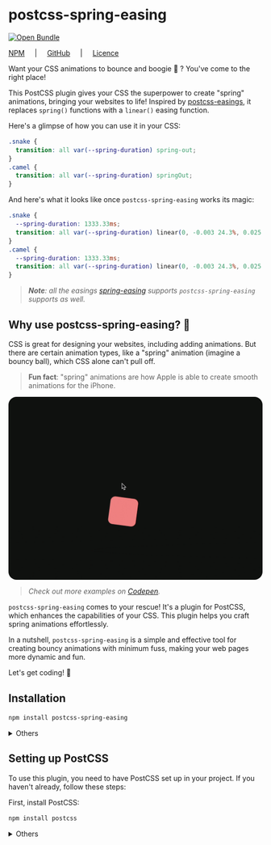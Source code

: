 # postcss-spring-easing

[![Open Bundle](https://bundlejs.com/badge-light.svg)](https://bundlejs.com/?q=postcss-spring-easing&bundle "Check the total bundle size of postcss-spring-easing with whichever animation library you choose.")

<!-- ![](https://deno.bundlejs.com/badge?q=postcss-spring-easing) -->

[NPM](https://www.npmjs.com/package/postcss-spring-easing) <span style="padding-inline: 1rem">|</span> [GitHub](https://github.com/okikio/postcss-spring-easing#readme) <span style="padding-inline: 1rem">|</span>  [Licence](./LICENSE)

Want your CSS animations to bounce and boogie 🕺 ? You've come to the right place! 

This PostCSS plugin gives your CSS the superpower to create "spring" animations, bringing your websites to life! Inspired by [postcss-easings](https://github.com/postcss/postcss-easings), it replaces `spring()` functions with a `linear()` easing function.


Here's a glimpse of how you can use it in your CSS:

```css
.snake {
  transition: all var(--spring-duration) spring-out;
}
.camel {
  transition: all var(--spring-duration) springOut;
}
```

And here's what it looks like once `postcss-spring-easing` works its magic:

```css
.snake {
  --spring-duration: 1333.33ms; 
  transition: all var(--spring-duration) linear(0, -0.003 24.3%, 0.025 43.2%, 0.024, 0.004 54.1%, -0.016 56.8%, -0.132 67.6%, -0.155, -0.163, -0.149, -0.107, -0.029, 0.086, 0.239 86.5%, 0.801 94.6%, 0.943, 1); 
} 
.camel {
  --spring-duration: 1333.33ms; 
  transition: all var(--spring-duration) linear(0, -0.003 24.3%, 0.025 43.2%, 0.024, 0.004 54.1%, -0.016 56.8%, -0.132 67.6%, -0.155, -0.163, -0.149, -0.107, -0.029, 0.086, 0.239 86.5%, 0.801 94.6%, 0.943, 1); 
}
```

> _**Note**: all the easings [spring-easing](https://github.com/okikio/spring-easing) supports `postcss-spring-easing` supports as well._

## Why use postcss-spring-easing? 🤔

CSS is great for designing your websites, including adding animations. But there are certain animation types, like a "spring" animation (imagine a bouncy ball), which CSS alone can't pull off.

> **Fun fact**: "spring" animations are how Apple is able to create smooth animations for the iPhone. 


<!-- > You can also read the [blog post](https://blog.okikio.dev/postcss-spring-easing), created for it's launch. -->

<img src="media/assets/spring-easing-demo-video.gif" width="1280" loading="lazy" alt="A demo of the various postcss-spring-easings available" align="center" style="border-radius: 1rem; aspect-ratio: auto 1280 / 920;" />


<!-- https://github.com/okikio/postcss-spring-easing/assets/17222836/3813945f-b301-4399-8383-bbab227c3f68

<video controls autoplay align="center" style="border-radius: 1rem; aspect-ratio: auto 1920 / 899;">
  <source src="media/assets/postcss-spring-easing-demo-video.mp4" type="video/mp4">
</video> -->

> _Check out more examples on [Codepen](https://codepen.io/okikio/pen/MWEMEgJ)._

`postcss-spring-easing` comes to your rescue! It's a plugin for PostCSS, which enhances the capabilities of your CSS. This plugin helps you craft spring animations effortlessly.

In a nutshell, `postcss-spring-easing` is a simple and effective tool for creating bouncy animations with minimum fuss, making your web pages more dynamic and fun.

Let's get coding! 🚀

## Installation

```bash
npm install postcss-spring-easing
```

<details>
  <summary>Others</summary>

```bash
yarn add postcss-spring-easing
```

or

```bash
pnpm install postcss-spring-easing
```

</details>

## Setting up PostCSS

To use this plugin, you need to have PostCSS set up in your project. If you haven't already, follow these steps:

First, install PostCSS:

```bash
npm install postcss
```

<details>
  <summary>Others</summary>

```bash
yarn add postcss
```

or

```bash
pnpm install postcss
```

Check your project for an existing PostCSS config: `postcss.config.js` in the project root,`"postcss"` section in the `package.json` or `postcss` in your bundle config.

Add the plugin to plugins list:
```diff
module.exports = {
  plugins: [
+   require('postcss-spring-easing').default,
    require('autoprefixer')
  ]
}
```

Or

```ts
// dependencies
var fs = require("fs")
var postcss = require("postcss")
var { springEasingPlugin } = require("postcss-spring-easing")

// css to be processed
var css = fs.readFileSync("input.css", "utf8")

// process css
var output = postcss()
  .use(springEasingPlugin())
  .process(css)
  .css
```
Checkout [tests](./tests/) for more examples.


## Usage

To create a spring animation, you just need to write your CSS transitions as usual, but replace the timing function with one of the following:

* `spring`
* `spring-in` 
* `spring-out` 
* `spring-in-out` 
* `spring-out-in` 

Each of these represents a different type of spring effect.

For example:

```css
.box {
  transition: transform 1s spring-out;
}
```

This will give a spring effect to the transform transition of the `.box` element.

The `spring-out` function here means that the animation will start slowly and end quickly, like a spring being released. Similarly, `spring-in` would start quickly and end slowly, and `spring-in-out` would start and end slowly with a quick middle, resembling the movement of a bouncing spring.

Now your animations are ready to bounce!

Have questions? Or just wanna talk--leave a message on [GitHub Discussions](https://github.com/okikio/postcss-spring-easing/discussions/1)

## Showcase

A couple sites/projects that use `postcss-spring-easing`:

- Your site/project here...

## Options

`postcss-spring-easing` has 4 options they are 
* `easing` (all the easings from [EasingFunctions](https://spring-easing.okikio.dev/types/typecsseasingoptions) are supported), 
* `easings` (list of extra custom easings to support),
* `decimal` (the number of decimal places of the resulting values), and
* `quality` (how detailed/smooth the spring easing should be)

| Properties  | Default Value           |
| ----------- | ----------------------- |
| `easing`    | `spring(1, 100, 10, 0)` |
| `easings`   | `{}`                    |
| `decimal`   | `3`                     |
| `quality`   | `0.85`                  |

### `easing`

By default, spring easings are supported in the form,

| constant | accelerate         | decelerate | accelerate-decelerate | decelerate-accelerate |
| :------- | :----------------- | :--------- | :-------------------- | :-------------------- |
|          | spring / spring-in | spring-out | spring-in-out         | spring-out-in         |

All **Spring** easing's can be configured using theses parameters,

`spring-*(mass, stiffness, damping, velocity)`

Each parameter comes with these defaults

| Parameter | Default Value |
| --------- | ------------- |
| mass      | `1`           |
| stiffness | `100`         |
| damping   | `10`          |
| velocity  | `0`           |

To understand what each of the parameters of `SpringEasing` mean and how they work I suggest looking through the [SpringEasing API Documentation](https://spring-easing.okikio.dev/functions/springeasing)

For a full understanding of what is happening in the `SpringEasing` library, pleace check out its [API site](https://spring-easing.okikio.dev/modules) for detailed API documentation.


```css
a {
  transition: all var(--spring-duration) spring(1, 100, 10, 0);
}
```

### `easings`

Allow to set custom easings:

```js
require('postcss-spring-easing').default({
  easings: { 
    bounceOut: t => {
      let pow2, b = 4;
      while (t < ((pow2 = Math.pow(2, --b)) - 1) / 11) { }
      return 1 / Math.pow(4, 3 - b) - 7.5625 * Math.pow((pow2 * 3 - 2) / 22 - t, 2);
    },
  }
})
```

The plugin will convert custom easing name between camelCase and snake-case.
So the example above would work for `bounce-out` and `bounceOut` easings.


## Browser Support

| Chrome | Edge | Firefox | Safari | IE  |
| ------ | ---- | ------- | ------ | --- |
| 113+   | 113+ | 112+    | -      | -   |

`postcss-spring-easing` is meant for browsers which have support for the `linear()` easing function, which as of right now is `Chrome & Edge 113` + `Firefox 112`, `Safari` doesn't support it yet.

## Contributing

I encourage you to use [pnpm](https://pnpm.io/configuring) to contribute to this repo, but you can also use [yarn](https://classic.yarnpkg.com/lang/en/) or [npm](https://npmjs.com) if you prefer.

Install all necessary packages

```bash
npm install
```

Then run tests

```bash
npm test
```

Build project

```bash
npm run build
```

> _**Note**: this project uses [Conventional Commits](https://www.conventionalcommits.org/en/v1.0.0/) standard for commits, so, please format your commits using the rules it sets out._

## Licence

See the [LICENSE](./LICENSE) file for license rights and limitations (MIT). 

The `CSSSpringEasing`, `getOptimizedPoints` and `getLinearSyntax` functions from `spring-easing` which are used in `postcss-spring-easing` are based of the work done by [Jake Archibald](https://github.com/jakearchibald/linear-easing-generator) in his [Linear Easing Generator](https://linear-easing-generator.netlify.app/) 
and are thus licensed under the [Apache License 2.0](https://github.com/jakearchibald/linear-easing-generator/blob/main/LICENSE).

